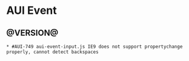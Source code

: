 AUI Event
========

@VERSION@
------

	* #AUI-749 aui-event-input.js IE9 does not support propertychange properly, cannot detect backspaces
